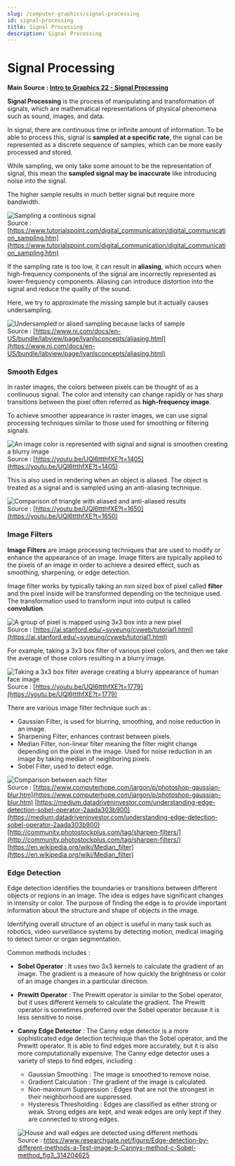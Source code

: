 ```yaml
---
slug: /computer-graphics/signal-processing
id: signal-processing
title: Signal Processing
description: Signal Processing
---
```


# Signal Processing

**Main Source : [Intro to Graphics 22 - Signal Processing](https://youtu.be/UQl6ttthfXE)**

**Signal Processing** is the process of manipulating and transformation of signals, which are mathematical representations of physical phenomena such as sound, images, and data.

In signal, there are continuous time or infinite amount of information. To be able to process this, signal is **sampled at a specific rate**, the signal can be represented as a discrete sequence of samples, which can be more easily processed and stored.

While sampling, we only take some amount to be the representation of signal, this mean the **sampled signal may be inaccurate** like introducing noise into the signal.

The higher sample results in much better signal but require more bandwidth.

![Sampling a continous signal](./sampling-continous-signal.png)  
Source : [https://www.tutorialspoint.com/digital_communication/digital_communication_sampling.htm](https://www.tutorialspoint.com/digital_communication/digital_communication_sampling.htm)

If the sampling rate is too low, it can result in **aliasing**, which occurs when high-frequency components of the signal are incorrectly represented as lower-frequency components. Aliasing can introduce distortion into the signal and reduce the quality of the sound.

Here, we try to approximate the missing sample but it actually causes undersampling.

![Undersampled or alised sampling because lacks of sample](./sampling-aslising.png)  
Source : [https://www.ni.com/docs/en-US/bundle/labview/page/lvanlsconcepts/aliasing.html](https://www.ni.com/docs/en-US/bundle/labview/page/lvanlsconcepts/aliasing.html)

### Smooth Edges

In raster images, the colors between pixels can be thought of as a continuous signal. The color and intensity can change rapidly or has sharp transitions between the pixel often referred as **high-frequency image**.

To achieve smoother appearance in raster images, we can use signal processing techniques similar to those used for smoothing or filtering signals.

![An image color is represented with signal and signal is smoothen creating a blurry image](./smooth-edges.png)  
Source : [https://youtu.be/UQl6ttthfXE?t=1405](https://youtu.be/UQl6ttthfXE?t=1405)

This is also used in rendering when an object is aliased. The object is treated as a signal and is sampled using an anti-aliasing technique.

![Comparison of triangle with aliased and anti-aliased results](./anti-aliased-sampling.png)  
Source : [https://youtu.be/UQl6ttthfXE?t=1650](https://youtu.be/UQl6ttthfXE?t=1650)

### Image Filters

**Image Filters** are image processing techniques that are used to modify or enhance the appearance of an image. Image filters are typically applied to the pixels of an image in order to achieve a desired effect, such as smoothing, sharpening, or edge detection.

Image filter works by typically taking an nxn sized box of pixel called **filter** and the pixel inside will be transformed depending on the technique used. The transformation used to transform input into output is called **convolution**.

![A group of pixel is mapped using 3x3 box into a new pixel](./image-filters.png)  
Source : [https://ai.stanford.edu/~syyeung/cvweb/tutorial1.html](https://ai.stanford.edu/~syyeung/cvweb/tutorial1.html)

For example, taking a 3x3 box filter of various pixel colors, and then we take the average of those colors resulting in a blurry image.

![Taking a 3x3 box filter average creating a blurry appearance of human face image](./blur-filters-example.png)  
Source : [https://youtu.be/UQl6ttthfXE?t=1779](https://youtu.be/UQl6ttthfXE?t=1779)

There are various image filter technique such as :

- Gaussian Filter, is used for blurring, smoothing, and noise reduction in an image.
- Sharpening Filter, enhances contrast between pixels.
- Median Filter, non-linear filter meaning the filter might change depending on the pixel in the image. Used for noise reduction in an image by taking median of neighboring pixels.
- Sobel Filter, used to detect edge.

![Comparison between each filter](./image-filters-example.png)  
Source :
[https://www.computerhope.com/jargon/p/photoshop-gaussian-blur.htm](https://www.computerhope.com/jargon/p/photoshop-gaussian-blur.htm)
[https://medium.datadriveninvestor.com/understanding-edge-detection-sobel-operator-2aada303b900](https://medium.datadriveninvestor.com/understanding-edge-detection-sobel-operator-2aada303b900)
[http://community.photostockplus.com/tag/sharpen-filters/](http://community.photostockplus.com/tag/sharpen-filters/)
[https://en.wikipedia.org/wiki/Median_filter](https://en.wikipedia.org/wiki/Median_filter)

### Edge Detection

Edge detection identifies the boundaries or transitions between different objects or regions in an image. The idea is edges have significant changes in intensity or color. The purpose of finding the edge is to provide important information about the structure and shape of objects in the image.

Identifying overall structure of an object is useful in many task such as robotics, video surveillance systems by detecting motion, medical imaging to detect tumor or organ segmentation.

Common methods includes :

- **Sobel Operator** : It uses two 3x3 kernels to calculate the gradient of an image. The gradient is a measure of how quickly the brightness or color of an image changes in a particular direction.
- **Prewitt Operator** : The Prewitt operator is similar to the Sobel operator, but it uses different kernels to calculate the gradient. The Prewitt operator is sometimes preferred over the Sobel operator because it is less sensitive to noise.
- **Canny Edge Detector** : The Canny edge detector is a more sophisticated edge detection technique than the Sobel operator, and the Prewitt operator. It is able to find edges more accurately, but it is also more computationally expensive. The Canny edge detector uses a variety of steps to find edges, including :
  - Gaussian Smoothing : The image is smoothed to remove noise.
  - Gradient Calculation : The gradient of the image is calculated.
  - Non-maximum Suppression : Edges that are not the strongest in their neighborhood are suppressed.
  - Hysteresis Thresholding : Edges are classified as either strong or weak. Strong edges are kept, and weak edges are only kept if they are connected to strong edges.

  ![House and wall edges are detected using different methods](./edge-detection.jpeg)  
  Source : https://www.researchgate.net/figure/Edge-detection-by-different-methods-a-Test-image-b-Cannys-method-c-Sobel-method_fig3_314204625
